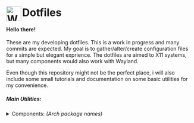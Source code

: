 #  Dotfiles <img src="https://github.com/SfikasTeo/.dotfiles/blob/main/gear.png" width="40" align="left" alt="White_Cog">

#### Hello there!
These are my developing dotfiles. This is a work in progress and many commits are expected.
My goal is to </b>gather/alter/create</b> configuration files for a simple but elegant exprience.
The dotfiles are aimed to X11 systems, but many components would also work with Wayland.  

Even though this repository might not be the perfect place, i will also include some small 
tutorials and documentation on some basic utilities for my convenience.

##### Main Utilities:
<details>
    <summary> Components: <i>(Arch package names)</i> </summary>
    <ul>
        <li> Window Managers: <b>qtile</b> is my basic focus. Older bspwm & sxhkd configs are also present. </li>
        <li> Compositor: <b>picom</b> almost always accompanies a window manager. </li>
        <li> Shell: <b>zsh & omyzsh</b>. </li> 
        <li> Terminal: <b>kitty</b>, alternatively <b>alacritty & tmux</b> are adviced. </li>
        <li> Editor: <b>neovim</b> is adviced, for an automated configuration try AstroVim. </li>
        <li> File Manager: <b>vifm</b> is a good enough terminal based file manager. <br/>
             For a GUI file manager any of: <b>nemo, thunar, pacman-fm</b> is more than fine. </li> 
        <li> Notifications: <b>dunst</b> is more than adequate. Alternatively deadd looks promising. </li>
        <li> System Tray: <b>blueman, network-manager-applet, pasystray</b>. A brightness applet may be advised. </li>
        <li> Images: <b>feh</b> and <b>graphicsmagick</b> will suffice most of the basic needs. </li>
        <li> Screenshots: On arch based systems, <b>shotgun</b> and <b>hacksaw</b> are adviced, elsewhere <b>maim</b> is available. <br/>
             <b>Flameshot</b> is also an easier but heavier option. For the time beeing, none of the above seem to work well with Wayland. </li>
        <li> X11 System utilities: <b>numlockx, xorg-xrandr, xorg-xsetroot, xorg-xrdb</b>. </li>
        <li> Diagnostics: <b>bottom</b> or <b>btop</b>, <b>lm_sensors, inxi</b> are good general utilities. </li>
        <li> Polkit: Any will exactly the same, <b>polkit-gnome</b> is a good gtk one. </li>
        <li> Theming: <b>lxappearance-gtk3</b> will automate most of the work. </li>
        <li> Other utilities: <i>git, openssh, gparted, dosfstools, ntfs-3g, fuse3, fuse2, fuse-common, man-pages,
             tldr, networkmanager, wpa_supplicant</i>. </li>
        <li> To be added: <b>rofi</b>. </li>
    </ul>
</details>

